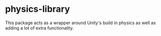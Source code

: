 # physics-library
This package acts as a wrapper around Unity's build in physics as well as adding a lot of extra functionality.
